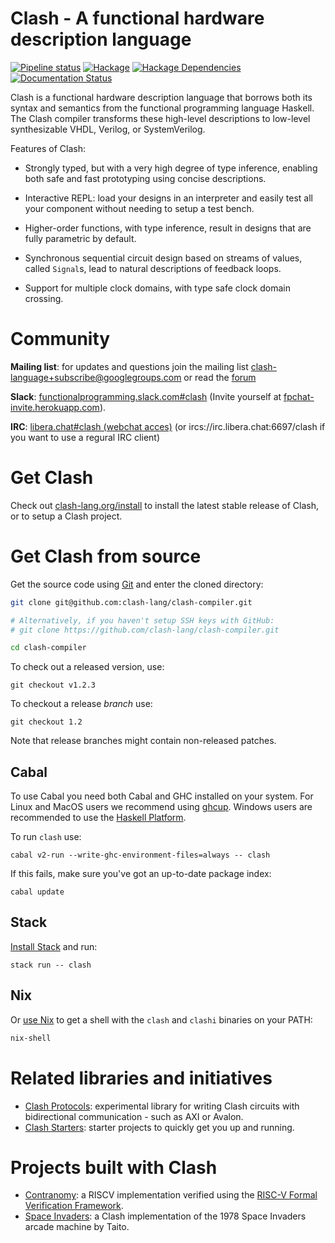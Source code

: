 # Clash - A functional hardware description language

[![Pipeline status](https://gitlab.com/clash-lang/clash-compiler/badges/master/pipeline.svg)](https://gitlab.com/clash-lang/clash-compiler/commits/master)
[![Hackage](https://img.shields.io/hackage/v/clash-ghc.svg)](https://hackage.haskell.org/package/clash-ghc)
[![Hackage Dependencies](https://img.shields.io/hackage-deps/v/clash-ghc.svg?style=flat)](http://packdeps.haskellers.com/feed?needle=QBayLogic)
[![Documentation Status](https://readthedocs.org/projects/clash-lang/badge/?version=latest)](https://clash-lang.readthedocs.io/en/latest/?badge=latest)

Clash is a functional hardware description language that borrows both
its syntax and semantics from the functional programming language
Haskell. The Clash compiler transforms these high-level descriptions to
low-level synthesizable VHDL, Verilog, or SystemVerilog.

Features of Clash:

  * Strongly typed, but with a very high degree of type inference, enabling both
    safe and fast prototyping using concise descriptions.

  * Interactive REPL: load your designs in an interpreter and easily test all
    your component without needing to setup a test bench.

  * Higher-order functions, with type inference, result in designs that are
    fully parametric by default.

  * Synchronous sequential circuit design based on streams of values, called
    `Signal`s, lead to natural descriptions of feedback loops.

  * Support for multiple clock domains, with type safe clock domain crossing.

# Community
**Mailing list**: for updates and questions join the mailing list clash-language+subscribe@googlegroups.com or read the [forum](https://groups.google.com/d/forum/clash-language)

**Slack**: [functionalprogramming.slack.com#clash](https://functionalprogramming.slack.com/archives/CPGMJFF50) (Invite yourself at [fpchat-invite.herokuapp.com](http://fpchat-invite.herokuapp.com)).

**IRC**: [libera.chat#clash (webchat acces)](https://web.libera.chat/#clash) (or ircs://irc.libera.chat:6697/clash if you want to use a regural IRC client)

# Get Clash
Check out [clash-lang.org/install](https://clash-lang.org/install/) to install the latest stable release of Clash, or to setup a Clash project.

# Get Clash from source
Get the source code using [Git](https://git-scm.com/book/en/v2/Getting-Started-What-is-Git%3F) and enter the cloned directory:

```bash
git clone git@github.com:clash-lang/clash-compiler.git

# Alternatively, if you haven't setup SSH keys with GitHub:
# git clone https://github.com/clash-lang/clash-compiler.git

cd clash-compiler
```

To check out a released version, use:

```
git checkout v1.2.3
```

To checkout a release _branch_ use:

```
git checkout 1.2
```

Note that release branches might contain non-released patches.

## Cabal
To use Cabal you need both Cabal and GHC installed on your system. For Linux and MacOS users we recommend using [ghcup](https://www.haskell.org/ghcup/). Windows users are recommended to use the [Haskell Platform](https://www.haskell.org/platform/windows.html).

To run `clash` use:

```
cabal v2-run --write-ghc-environment-files=always -- clash
```

If this fails, make sure you've got an up-to-date package index:

```
cabal update
```

## Stack
[Install Stack](https://docs.haskellstack.org/en/stable/install_and_upgrade/) and run:

```
stack run -- clash
```
## Nix
Or [use Nix](https://nixos.org/nix/download.html) to get a shell with the `clash` and `clashi` binaries on your PATH:

```bash
nix-shell
```

# Related libraries and initiatives

* [Clash Protocols](https://gitlab.com/clash-lang/clash-protocols): experimental library for writing Clash circuits with bidirectional communication - such as AXI or Avalon.
* [Clash Starters](https://github.com/clash-lang/clash-starters): starter projects to quickly get you up and running.

# Projects built with Clash

* [Contranomy](https://github.com/christiaanb/contranomy): a RISCV implementation verified using the [RISC-V Formal Verification Framework](https://github.com/SymbioticEDA/riscv-formal).
* [Space Invaders](https://github.com/gergoerdi/clash-spaceinvaders): a Clash implementation of the 1978 Space Invaders arcade machine by Taito.
